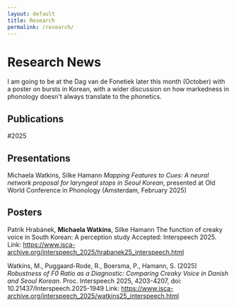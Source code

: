 ```yaml
---
layout: default
title: Research
permalink: /research/
---
```


# Research News

I am going to be at the Dag van de Fonetiek later this month (October) with a poster on bursts in Korean, with a wider discussion on how markedness in phonology doesn't always translate to the phonetics.

## Publications

#2025

## Presentations

Michaela Watkins, Silke Hamann _Mapping Features to Cues: A neural network proposal for laryngeal stops in Seoul Korean_, presented at Old World Conference in Phonology (Amsterdam, February 2025)



## Posters

Patrik Hrabánek, **Michaela Watkins**, Silke Hamann  The function of creaky voice in South Korean: A perception study Accepted: Interspeech 2025. Link: https://www.isca-archive.org/interspeech_2025/hrabanek25_interspeech.html

Watkins, M., Puggaard-Rode, R., Boersma, P., Hamann, S. (2025) _Robustness of F0 Ratio as a Diagnostic: Comparing Creaky Voice in Danish and Seoul Korean_. Proc. Interspeech 2025, 4203-4207, doi: 10.21437/Interspeech.2025-1949 Link: https://www.isca-archive.org/interspeech_2025/watkins25_interspeech.html






